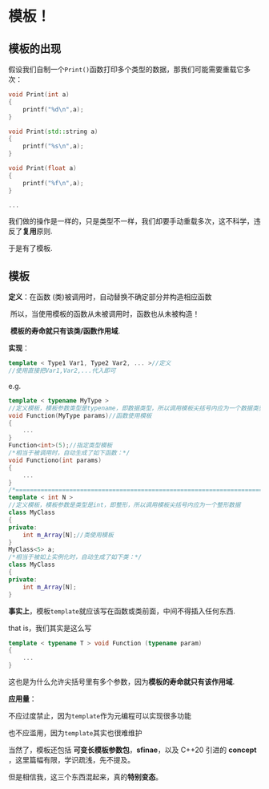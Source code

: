 # 模板！

## 模板的出现

假设我们自制一个`Print()`函数打印多个类型的数据，那我们可能需要重载它多次：

```cpp
void Print(int a)
{
	printf("%d\n",a);
}

void Print(std::string a)
{
	printf("%s\n",a);
}

void Print(float a)
{
	printf("%f\n",a);
}

...
```

我们做的操作是一样的，只是类型不一样，我们却要手动重载多次，这不科学，违反了**复用**原则.

于是有了模板.



## 模板

**定义**：在函数 (类)被调用时，自动替换不确定部分并构造相应函数

​			所以，当使用模板的函数从未被调用时，函数也从未被构造！

​			**模板的寿命就只有该类/函数作用域**.

**实现**：

```cpp
template < Type1 Var1, Type2 Var2, ... >//定义
//使用直接把Var1,Var2,...代入即可
```

e.g.

```cpp
template < typename MyType >
//定义模板，模板参数类型是typename，即数据类型，所以调用模板尖括号内应为一个数据类型
void Function(MyType params)//函数使用模板
{
	...
}
Function<int>(5);//指定类型模板
/*相当于被调用时，自动生成了如下函数：*/
void Functiono(int params)
{
	...
}
/*=====================================================================================*/
template < int N >
//定义模板，模板参数是类型是int，即整形，所以调用模板尖括号内应为一个整形数据
class MyClass
{
private:
    int m_Array[N];//类使用模板
}
MyClass<5> a; 
/*相当于被如上实例化时，自动生成了如下类：*/
class MyClass
{
private:
    int m_Array[N];
}
```

**事实上**，模板`template`就应该写在函数或类前面，中间不得插入任何东西.

that is，我们其实是这么写

```cpp
template < typename T > void Function (typename param)
{
	...
}
```

这也是为什么允许尖括号里有多个参数，因为**模板的寿命就只有该作用域**.



**应用量**：

不应过度禁止，因为`template`作为元编程可以实现很多功能

也不应滥用，因为`template`其实也很难维护



当然了，模板还包括 **可变长模板参数包**，**sfinae**，以及 C++20 引进的 **concept** ，这里篇幅有限，学识疏浅，先不提及。

但是相信我，这三个东西混起来，真的**特别变态**。